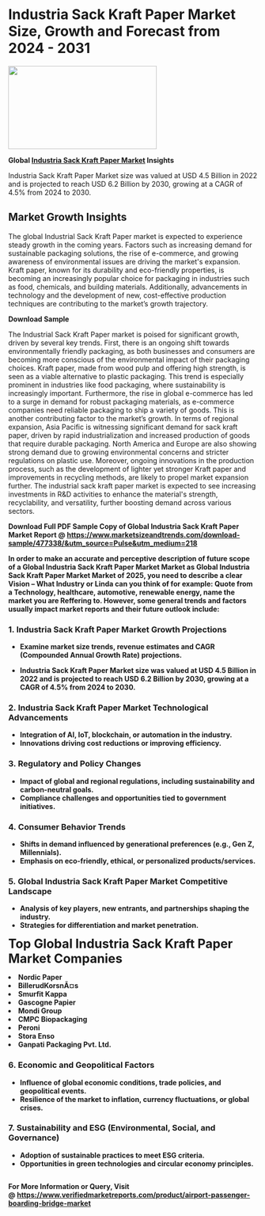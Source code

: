 <H1>Industria Sack Kraft Paper Market Size, Growth and Forecast from 2024 - 2031</H1><img class="aligncenter size-medium wp-image-584254" src="https://thirdeyenews.in/wp-content/uploads/2024/09/Global-Market-Research-300x168.jpeg" alt="" width="300" height="168" /><p><strong>Global&nbsp;<a href="https://www.marketsizeandtrends.com/download-sample/477338/&amp;utm_source=Pulse&amp;utm_medium=218">Industria Sack Kraft Paper Market</a> Insights</strong></p><p>Industria Sack Kraft Paper Market size was valued at USD 4.5 Billion in 2022 and is projected to reach USD 6.2 Billion by 2030, growing at a CAGR of 4.5% from 2024 to 2030.</p><p><h2>Market Growth Insights</h2> <p>The global Industrial Sack Kraft Paper market is expected to experience steady growth in the coming years. Factors such as increasing demand for sustainable packaging solutions, the rise of e-commerce, and growing awareness of environmental issues are driving the market's expansion. Kraft paper, known for its durability and eco-friendly properties, is becoming an increasingly popular choice for packaging in industries such as food, chemicals, and building materials. Additionally, advancements in technology and the development of new, cost-effective production techniques are contributing to the market’s growth trajectory.</p> <p><strong>Download Sample</strong></p> <p>The Industrial Sack Kraft Paper market is poised for significant growth, driven by several key trends. First, there is an ongoing shift towards environmentally friendly packaging, as both businesses and consumers are becoming more conscious of the environmental impact of their packaging choices. Kraft paper, made from wood pulp and offering high strength, is seen as a viable alternative to plastic packaging. This trend is especially prominent in industries like food packaging, where sustainability is increasingly important. Furthermore, the rise in global e-commerce has led to a surge in demand for robust packaging materials, as e-commerce companies need reliable packaging to ship a variety of goods. This is another contributing factor to the market’s growth. In terms of regional expansion, Asia Pacific is witnessing significant demand for sack kraft paper, driven by rapid industrialization and increased production of goods that require durable packaging. North America and Europe are also showing strong demand due to growing environmental concerns and stricter regulations on plastic use. Moreover, ongoing innovations in the production process, such as the development of lighter yet stronger Kraft paper and improvements in recycling methods, are likely to propel market expansion further. The industrial sack kraft paper market is expected to see increasing investments in R&D activities to enhance the material's strength, recyclability, and versatility, further boosting demand across various sectors.</p> <p><strong></p><p><span class=""><strong>Download Full PDF Sample Copy of Global Industria Sack Kraft Paper Market Report</strong> @ <a href="https://www.marketsizeandtrends.com/download-sample/477338/&amp;utm_source=Pulse&amp;utm_medium=218" target="_blank">https://www.marketsizeandtrends.com/download-sample/477338/&amp;utm_source=Pulse&amp;utm_medium=218</a></span></p><p>In order to make an accurate and perceptive description of future scope of a Global&nbsp;Industria Sack Kraft Paper Market Market as Global&nbsp;Industria Sack Kraft Paper Market Market of 2025, you need to describe a clear Vision &ndash; What Industry or Linda can you think of for example: Quote from a Technology, healthcare, automotive, renewable energy, name the market you are Reffering to. However, some general trends and factors usually impact market reports and their future outlook include:</p><h3>1.&nbsp;<strong>Industria Sack Kraft Paper Market Growth Projections</strong></h3><ul><li>Examine market size trends, revenue estimates and CAGR (Compounded Annual Growth Rate) projections.</li><li><p>Industria Sack Kraft Paper Market size was valued at USD 4.5 Billion in 2022 and is projected to reach USD 6.2 Billion by 2030, growing at a CAGR of 4.5% from 2024 to 2030.</p></li></ul><h3>2.&nbsp;<strong>Industria Sack Kraft Paper Market Technological Advancements</strong></h3><ul><li>Integration of AI, IoT, blockchain, or automation in the industry.</li><li>Innovations driving cost reductions or improving efficiency.</li></ul><h3>3.&nbsp;<strong>Regulatory and Policy Changes</strong></h3><ul><li>Impact of global and regional regulations, including sustainability and carbon-neutral goals.</li><li>Compliance challenges and opportunities tied to government initiatives.</li></ul><h3>4.&nbsp;<strong>Consumer Behavior Trends</strong></h3><ul><li>Shifts in demand influenced by generational preferences (e.g., Gen Z, Millennials).</li><li>Emphasis on eco-friendly, ethical, or personalized products/services.</li></ul><h3>5.&nbsp;<strong>Global Industria Sack Kraft Paper Market Competitive Landscape</strong></h3><ul><li>Analysis of key players, new entrants, and partnerships shaping the industry.</li><li>Strategies for differentiation and market penetration.</li></ul><p data-pm-slice="1 1 []"><span style="color: inherit; font-family: inherit; font-size: 25px;">Top Global Industria Sack Kraft Paper Market Companies</span></p><div class="" data-test-id=""><p><li>Nordic Paper</li><li> BillerudKorsnÃ¤s</li><li> Smurfit Kappa</li><li> Gascogne Papier</li><li> Mondi Group</li><li> CMPC Biopackaging</li><li> Peroni</li><li> Stora Enso</li><li> Ganpati Packaging Pvt. Ltd.</li></p></div><h3>6.&nbsp;<strong>Economic and Geopolitical Factors</strong></h3><ul><li>Influence of global economic conditions, trade policies, and geopolitical events.</li><li>Resilience of the market to inflation, currency fluctuations, or global crises.</li></ul><h3>7.&nbsp;<strong>Sustainability and ESG (Environmental, Social, and Governance)</strong></h3><ul><li>Adoption of sustainable practices to meet ESG criteria.</li><li>Opportunities in green technologies and circular economy principles.</li></ul><h2><strong style="font-size: 14px;">For More Information or Query, Visit @&nbsp;</strong><a style="background-color: #ffffff; font-size: 14px;" href="https://www.marketsizeandtrends.com/report/industria-sack-kraft-paper-market/" target="_blank">https://www.verifiedmarketreports.com/product/airport-passenger-boarding-bridge-market</a></h2>
